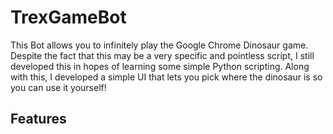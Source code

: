 # TrexGameBot
This Bot allows you to infinitely play the Google Chrome Dinosaur game. Despite the fact that this may be a very specific and pointless script, I still developed this in hopes of learning some simple Python scripting. Along with this, I developed a simple UI that lets you pick where the dinosaur is so you can use it yourself!

## Features
